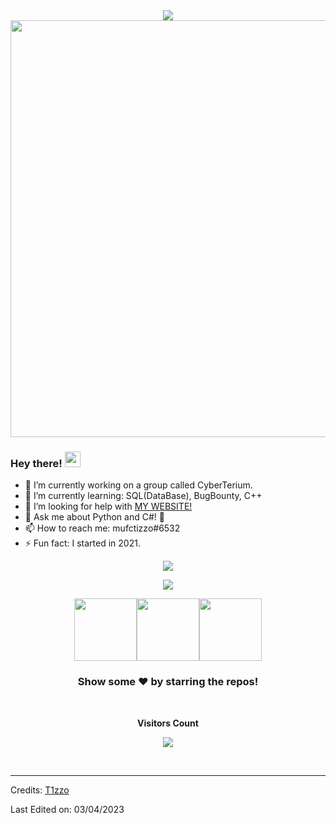<div align = "center">
  <img align="center" src= "https://cdn.discordapp.com/attachments/1092164239352930416/1092247779633528923/New_Project_42_43A31A6.png" />
  <img src=https://github.com/VinayakBector2002/VinayakBector2002/blob/master/Hnet-image%20(3).gif width="667px">
 </div>
 <div align = "center"> 
</div>




### Hey there! <img src="https://media.giphy.com/media/hvRJCLFzcasrR4ia7z/giphy.gif" width="25px">

- 🔭 I’m currently working on a group called CyberTerium.
- 🌱 I’m currently learning: SQL(DataBase), BugBounty, C++
- 🤔 I’m looking for help with <a href = "https://ckdev.alwaysdata.net"> MY WEBSITE! </a>
- 💬 Ask me about Python and C#! 🐍
- 📫 How to reach me: mufctizzo#6532
- ⚡ Fun fact: I started in 2021.
<!--Got the trophies from https://github.com/ryo-ma/github-profile-trophy#margin-width -->
<div align = "center">
  <img align="center" src= "https://github-profile-trophy.vercel.app/?username=t1zzo&theme=dracula&rank=S,AAA,AA,B,C,A&margin-w=10" />
</div>
<p></p>
<div align = "center">
  <p><img align="center" src="https://github-readme-stats.vercel.app/api/top-langs/?username=t1zzo&theme=dark&layout=compact" /></p><p><img src="https://i.giphy.com/media/LMt9638dO8dftAjtco/200.webp" width="100"><img src="https://i.giphy.com/media/IdyAQJVN2kVPNUrojM/200.webp" width="100"><img src="https://i.giphy.com/media/KzJkzjggfGN5Py6nkT/200.webp" width="100"><!--<img src=https://media3.giphy.com/media/XAxylRMCdpbEWUAvr8/giphy.gif width="105"><img src=https://media4.giphy.com/media/fsEaZldNC8A1PJ3mwp/giphy.gif width="105">--></p>
  
</div>
<div align="center">

### Show some ❤️ by starring the repos!

</div>

<div align = "center">
  <img align="center" src= "" />
</div>

<div align="center">
<br><p align="centre"><b>Visitors Count</b></p>  
<p align="center"><img align="center" src="https://profile-counter.glitch.me/{t1zzo}/count.svg" /></p> 
<br>
</div>


-----
Credits: [T1zzo](https://github.com/t1zzo)

Last Edited on: 03/04/2023
